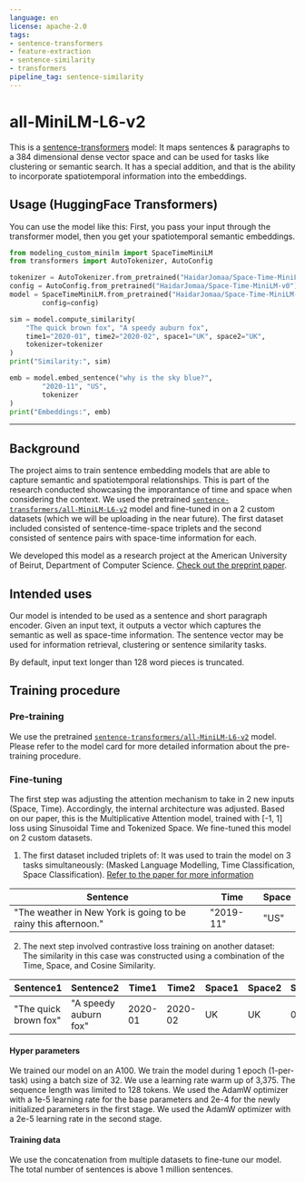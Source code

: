 ```yaml
---
language: en
license: apache-2.0
tags:
- sentence-transformers
- feature-extraction
- sentence-similarity
- transformers
pipeline_tag: sentence-similarity
---
```



# all-MiniLM-L6-v2
This is a [sentence-transformers](https://www.SBERT.net) model: It maps sentences & paragraphs to a 384 dimensional dense vector space and can be used for tasks like clustering or semantic search. It has a special addition, and that is the ability to incorporate spatiotemporal information into the embeddings.

## Usage (HuggingFace Transformers)
You can use the model like this: First, you pass your input through the transformer model, then you get your spatiotemporal semantic embeddings.

```python
from modeling_custom_minilm import SpaceTimeMiniLM
from transformers import AutoTokenizer, AutoConfig

tokenizer = AutoTokenizer.from_pretrained("HaidarJomaa/Space-Time-MiniLM-v0")
config = AutoConfig.from_pretrained("HaidarJomaa/Space-Time-MiniLM-v0")
model = SpaceTimeMiniLM.from_pretrained("HaidarJomaa/Space-Time-MiniLM-v0",
        config=config)

sim = model.compute_similarity(
    "The quick brown fox", "A speedy auburn fox",
    time1="2020-01", time2="2020-02", space1="UK", space2="UK",
    tokenizer=tokenizer
)
print("Similarity:", sim)

emb = model.embed_sentence("why is the sky blue?",
        "2020-11", "US",
        tokenizer
)
print("Embeddings:", emb)
```

------

## Background

The project aims to train sentence embedding models that are able to capture
semantic and spatiotemporal relationships. This is part of the research conducted showcasing
the imporantance of time and space when considering the context. We used the pretrained [`sentence-transformers/all-MiniLM-L6-v2`](https://huggingface.co/sentence-transformers/all-MiniLM-L6-v2) model and fine-tuned in on a 
2 custom datasets (which we will be uploading in the near future). The first dataset included consisted of sentence-time-space triplets and the second consisted of sentence pairs with space-time information for each.

We developed this model as a research project at the American University of Beirut, Department of Computer Science.
[Check out the preprint paper](https://drive.google.com/file/d/1pcz5ckoBkP4wQ7ojY5r14g1LXoYaqL_1/view?usp=drive_link).

## Intended uses

Our model is intended to be used as a sentence and short paragraph encoder. Given an input text, it outputs a vector which captures 
the semantic as well as space-time information. The sentence vector may be used for information retrieval, clustering or sentence similarity tasks.

By default, input text longer than 128 word pieces is truncated.


## Training procedure

### Pre-training 

We use the pretrained [`sentence-transformers/all-MiniLM-L6-v2`](https://huggingface.co/sentence-transformers/all-MiniLM-L6-v2) model. Please refer to the model card for more detailed information about the pre-training procedure.

### Fine-tuning 

The first step was adjusting the attention mechanism to take in 2 new inputs (Space, Time). Accordingly, the internal architecture was adjusted.
Based on our paper, this is the Multiplicative Attention model, trained with [-1, 1] loss using Sinusoidal Time and Tokenized Space.
We fine-tuned this model on 2 custom datasets.
1. The first dataset included triplets of:
It was used to train the model on 3 tasks simultaneously: (Masked Language Modelling, Time Classification, Space Classification).
[Refer to the paper for more information](https://drive.google.com/file/d/1pcz5ckoBkP4wQ7ojY5r14g1LXoYaqL_1/view?usp=drive_link)

| Sentence                                                       | Time      | Space     |
|----------------------------------------------------------------|-----------|-----------|
| "The weather in New York is going to be rainy this afternoon." | "2019-11" | "US"      |

2. The next step involved contrastive loss training on another dataset:  
The similarity in this case was constructed using a combination of the Time, Space, and Cosine Similarity.

| Sentence1             | Sentence2             | Time1    | Time2    | Space1 | Space2 | Similarity |
|-----------------------|-----------------------|----------|----------|--------|--------|------------|
| "The quick brown fox" | "A speedy auburn fox" | 2020-01  | 2020-02  | UK     | UK     | 0.91       |


#### Hyper parameters

We trained our model on an A100. We train the model during 1 epoch (1-per-task) using a batch size of 32.
We use a learning rate warm up of 3,375. The sequence length was limited to 128 tokens. We used the AdamW optimizer with
a 1e-5 learning rate for the base parameters and 2e-4 for the newly initialized parameters in the first stage. 
We used the AdamW optimizer with a 2e-5 learning rate in the second stage.

#### Training data

We use the concatenation from multiple datasets to fine-tune our model. The total number of sentences is above 1 million sentences.
